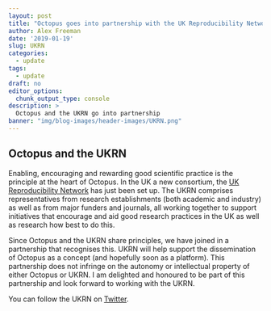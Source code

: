 ```yaml
---
layout: post
title: "Octopus goes into partnership with the UK Reproducibility Network"
author: Alex Freeman
date: '2019-01-19'
slug: UKRN
categories:
  - update
tags:
  - update
draft: no
editor_options:
  chunk_output_type: console
description: >
  Octopus and the UKRN go into partnership
banner: "img/blog-images/header-images/UKRN.png"
---
```

<div id="UKRN" class="section level2">
  <h2>Octopus and the UKRN</h2>
	  <p>Enabling, encouraging and rewarding good scientific practice is the principle at the heart of Octopus. In the UK a new consortium, the <a href="http://www.dcn.ed.ac.uk/camarades/ukrn/">UK Reproducibility Network</a> has just been set up. The UKRN comprises representatives from research establishments (both academic and industry) as well as from major funders and journals, all working together to support initiatives that encourage and aid good research practices in the UK as well as research how best to do this.</p>
	  <p>Since Octopus and the UKRN share principles, we have joined in a partnership that recognises this. UKRN will help support the dissemination of Octopus as a concept (and hopefully soon as a platform). This partnership does not infringe on the autonomy or intellectual property of either Octopus or UKRN. I am delighted and honoured to be part of this partnership and look forward to working with the UKRN.</p>
  <p>You can follow the UKRN on <a href="https://twitter.com/ukrepro?lang=en">Twitter</a>.</p>




  </div>
